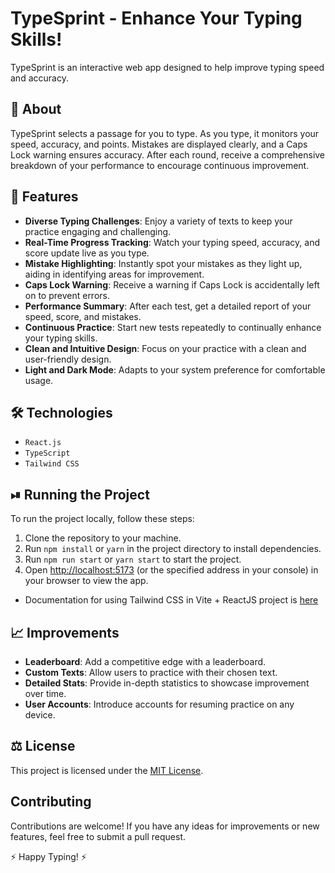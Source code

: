 # TypeSprint - Enhance Your Typing Skills!

TypeSprint is an interactive web app designed to help improve typing speed and accuracy.

## 📝 About

TypeSprint selects a passage for you to type. As you type, it monitors your speed, accuracy, and points. Mistakes are displayed clearly, and a Caps Lock warning ensures accuracy. After each round, receive a comprehensive breakdown of your performance to encourage continuous improvement.

## 🚀 Features

- **Diverse Typing Challenges**: Enjoy a variety of texts to keep your practice engaging and challenging.
- **Real-Time Progress Tracking**: Watch your typing speed, accuracy, and score update live as you type.
- **Mistake Highlighting**: Instantly spot your mistakes as they light up, aiding in identifying areas for improvement.
- **Caps Lock Warning**: Receive a warning if Caps Lock is accidentally left on to prevent errors.
- **Performance Summary**: After each test, get a detailed report of your speed, score, and mistakes.
- **Continuous Practice**: Start new tests repeatedly to continually enhance your typing skills.
- **Clean and Intuitive Design**: Focus on your practice with a clean and user-friendly design.
- **Light and Dark Mode**: Adapts to your system preference for comfortable usage.

## 🛠️ Technologies

- `React.js`
- `TypeScript`
- `Tailwind CSS`

## ⏯ Running the Project

To run the project locally, follow these steps:

1. Clone the repository to your machine.
2. Run `npm install` or `yarn` in the project directory to install dependencies.
3. Run `npm run start` or `yarn start` to start the project.
4. Open [http://localhost:5173](http://localhost:5173) (or the specified address in your console) in your browser to view the app.

- Documentation for using Tailwind CSS in Vite + ReactJS project is [here](https://tailwindcss.com/docs/guides/vite)


## 📈 Improvements

- **Leaderboard**: Add a competitive edge with a leaderboard.
- **Custom Texts**: Allow users to practice with their chosen text.
- **Detailed Stats**: Provide in-depth statistics to showcase improvement over time.
- **User Accounts**: Introduce accounts for resuming practice on any device.

## ⚖️ License

This project is licensed under the [MIT License](LICENSE).

## Contributing

Contributions are welcome! If you have any ideas for improvements or new features, feel free to submit a pull request.

⚡ Happy Typing! ⚡